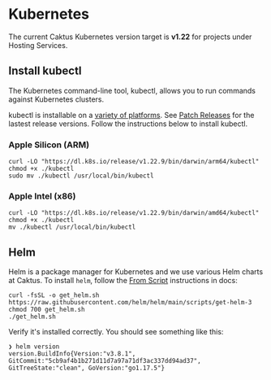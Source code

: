 # Kubernetes

The current Caktus Kubernetes version target is **v1.22** for projects under Hosting Services.


## Install kubectl

The Kubernetes command-line tool, kubectl, allows you to run commands against
Kubernetes clusters. 

kubectl is installable on a
[variety of platforms](https://kubernetes.io/docs/tasks/tools/). See [Patch Releases](https://kubernetes.io/releases/patch-releases/) for the lastest release versions. Follow the instructions below to install kubectl.


### Apple Silicon (ARM)

```shell
curl -LO "https://dl.k8s.io/release/v1.22.9/bin/darwin/arm64/kubectl"
chmod +x ./kubectl
sudo mv ./kubectl /usr/local/bin/kubectl
```

### Apple Intel (x86)

```shell
curl -LO "https://dl.k8s.io/release/v1.22.9/bin/darwin/amd64/kubectl"
chmod +x ./kubectl
mv ./kubectl /usr/local/bin/kubectl
```


## Helm

Helm is a package manager for Kubernetes and we use various Helm charts at Caktus. To install `helm`, follow the [From Script](https://helm.sh/docs/intro/install/#from-script) instructions in docs:

```shell
curl -fsSL -o get_helm.sh https://raw.githubusercontent.com/helm/helm/main/scripts/get-helm-3
chmod 700 get_helm.sh
./get_helm.sh
```

Verify it's installed correctly. You should see something like this:

```shell
❯ helm version 
version.BuildInfo{Version:"v3.8.1", GitCommit:"5cb9af4b1b271d11d7a97a71df3ac337dd94ad37", GitTreeState:"clean", GoVersion:"go1.17.5"}
```
